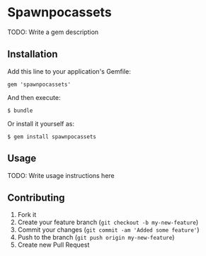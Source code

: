 # Spawnpocassets

TODO: Write a gem description

## Installation

Add this line to your application's Gemfile:

    gem 'spawnpocassets'

And then execute:

    $ bundle

Or install it yourself as:

    $ gem install spawnpocassets

## Usage

TODO: Write usage instructions here

## Contributing

1. Fork it
2. Create your feature branch (`git checkout -b my-new-feature`)
3. Commit your changes (`git commit -am 'Added some feature'`)
4. Push to the branch (`git push origin my-new-feature`)
5. Create new Pull Request
